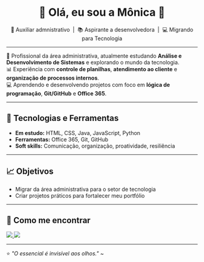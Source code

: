 <!--
**Monicannk/Monicannk** is a ✨ _special_ ✨ repository because its `README.md` (this file) appears on your GitHub profile.
-->
<h1 align="center">👋 Olá, eu sou a Mônica 🌸 </h1>

<p align="center">
💼 Auxiliar admnistrativo &nbsp;|&nbsp; 📚 Aspirante a desenvolvedora &nbsp;|&nbsp; 💻 Migrando para Tecnologia
</p>

---

💼 Profissional da área administrativa, atualmente estudando **Análise e Desenvolvimento de Sistemas** e explorando o mundo da tecnologia.  
📊 Experiência com **controle de planilhas**, **atendimento ao cliente** e **organização de processos internos**.  
💻 Aprendendo e desenvolvendo projetos com foco em **lógica de programação**, **Git/GitHub** e **Office 365**.

---

## 🚀 Tecnologias e Ferramentas
- **Em estudo:** HTML, CSS, Java, JavaScript, Python
- **Ferramentas:** Office 365, Git, GitHub
- **Soft skills:** Comunicação, organização, proatividade, resiliência

---

## 📈 Objetivos
- Migrar da área administrativa para o setor de tecnologia
- Criar projetos práticos para fortalecer meu portfólio

---

## 📍 Como me encontrar
<p align="left">
  <a href="https://www.linkedin.com/in/seu-link-aqui" target="_blank">
    <img src="https://img.shields.io/badge/LinkedIn-0A66C2?style=for-the-badge&logo=linkedin&logoColor=white" />
  </a>
  <a href="mailto:seuemail@exemplo.com">
    <img src="https://img.shields.io/badge/Email-D14836?style=for-the-badge&logo=gmail&logoColor=white" />
  </a>
</p>

---

⭐ *"O essencial é invisível aos olhos."* ~
